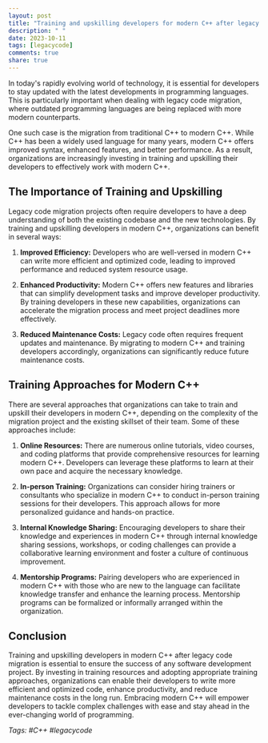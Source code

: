 ```yaml
---
layout: post
title: "Training and upskilling developers for modern C++ after legacy code migration"
description: " "
date: 2023-10-11
tags: [legacycode]
comments: true
share: true
---
```


In today's rapidly evolving world of technology, it is essential for developers to stay updated with the latest developments in programming languages. This is particularly important when dealing with legacy code migration, where outdated programming languages are being replaced with more modern counterparts.

One such case is the migration from traditional C++ to modern C++. While C++ has been a widely used language for many years, modern C++ offers improved syntax, enhanced features, and better performance. As a result, organizations are increasingly investing in training and upskilling their developers to effectively work with modern C++.

## The Importance of Training and Upskilling

Legacy code migration projects often require developers to have a deep understanding of both the existing codebase and the new technologies. By training and upskilling developers in modern C++, organizations can benefit in several ways:

1. **Improved Efficiency:** Developers who are well-versed in modern C++ can write more efficient and optimized code, leading to improved performance and reduced system resource usage.

2. **Enhanced Productivity:** Modern C++ offers new features and libraries that can simplify development tasks and improve developer productivity. By training developers in these new capabilities, organizations can accelerate the migration process and meet project deadlines more effectively.

3. **Reduced Maintenance Costs:** Legacy code often requires frequent updates and maintenance. By migrating to modern C++ and training developers accordingly, organizations can significantly reduce future maintenance costs.

## Training Approaches for Modern C++

There are several approaches that organizations can take to train and upskill their developers in modern C++, depending on the complexity of the migration project and the existing skillset of their team. Some of these approaches include:

1. **Online Resources:** There are numerous online tutorials, video courses, and coding platforms that provide comprehensive resources for learning modern C++. Developers can leverage these platforms to learn at their own pace and acquire the necessary knowledge.

2. **In-person Training:** Organizations can consider hiring trainers or consultants who specialize in modern C++ to conduct in-person training sessions for their developers. This approach allows for more personalized guidance and hands-on practice.

3. **Internal Knowledge Sharing:** Encouraging developers to share their knowledge and experiences in modern C++ through internal knowledge sharing sessions, workshops, or coding challenges can provide a collaborative learning environment and foster a culture of continuous improvement.

4. **Mentorship Programs:** Pairing developers who are experienced in modern C++ with those who are new to the language can facilitate knowledge transfer and enhance the learning process. Mentorship programs can be formalized or informally arranged within the organization.

## Conclusion

Training and upskilling developers in modern C++ after legacy code migration is essential to ensure the success of any software development project. By investing in training resources and adopting appropriate training approaches, organizations can enable their developers to write more efficient and optimized code, enhance productivity, and reduce maintenance costs in the long run. Embracing modern C++ will empower developers to tackle complex challenges with ease and stay ahead in the ever-changing world of programming.

*Tags: #C++ #legacycode*